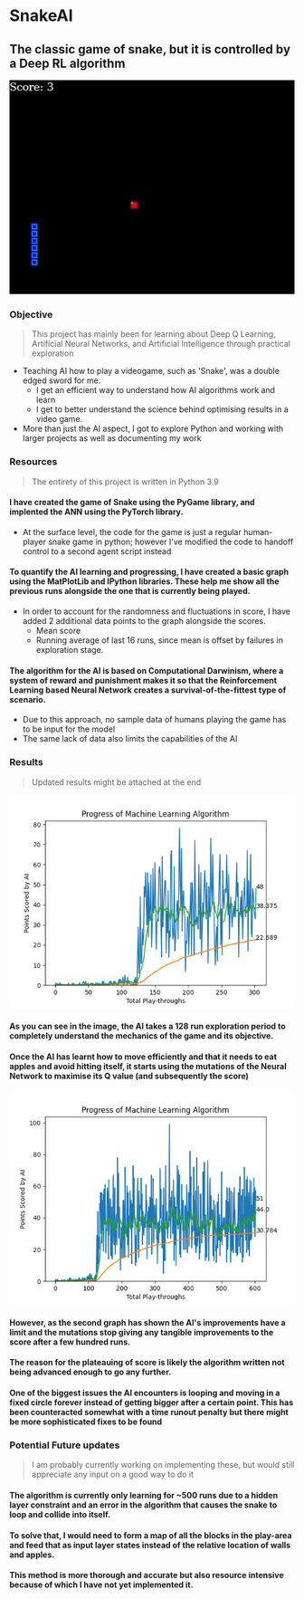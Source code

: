 # SnakeAI
## The classic game of snake, but it is controlled by a Deep RL algorithm

![GIF of AI playing the game](assets/snakeGame.gif)

### Objective
> This project has mainly been for learning about Deep Q Learning, Artificial Neural Networks, and Artificial Intelligence through practical exploration
- Teaching AI how to play a videogame, such as 'Snake', was a double edged sword for me. 
  - I get an efficient way to understand how AI algorithms work and learn
  - I get to better understand the science behind optimising results in a video game.
- More than just the AI aspect, I got to explore Python and working with larger projects as well as documenting my work

### Resources
> The entirety of this project is written in Python 3.9
#### I have created the game of Snake using the PyGame library, and implented the ANN using the PyTorch library.
- At the surface level, the code for the game is just a regular human-player snake game in python; however I've modified the code to handoff control to a second agent script instead
#### To quantify the AI learning and progressing, I have created a basic graph using the MatPlotLib and IPython libraries. These help me show all the previous runs alongside the one that is currently being played.
- In order to account for the randomness and fluctuations in score, I have added 2 additional data points to the graph alongside the scores.
  - Mean score 
  - Running average of last 16 runs, since mean is offset by failures in exploration stage.
#### The algorithm for the AI is based on Computational Darwinism, where a system of reward and punishment makes it so that the Reinforcement Learning based Neural Network creates a survival-of-the-fittest type of scenario.
- Due to this approach, no sample data of humans playing the game has to be input for the model
- The same lack of data also limits the capabilities of the AI

### Results
> Updated results might be attached at the end

![Image of AI score graph after 300 runs](assets/300games.png)
#### As you can see in the image, the AI takes a 128 run exploration period to completely understand the mechanics of the game and its objective.
#### Once the AI has learnt how to move efficiently and that it needs to eat apples and avoid hitting itself, it starts using the mutations of the Neural Network to maximise its Q value (and subsequently the score)
![Image of AI score graph after 600 runs](assets/600games.png)
#### However, as the second graph has shown the AI's improvements have a limit and the mutations stop giving any tangible improvements to the score after a few hundred runs.
#### The reason for the plateauing of score is likely the algorithm written not being advanced enough to go any further.
#### One of the biggest issues the AI encounters is looping and moving in a fixed circle forever instead of getting bigger after a certain point. This has been counteracted somewhat with a time runout penalty but there might be more sophisticated fixes to be found

### Potential Future updates
> I am probably currently working on implementing these, but would still appreciate any input on a good way to do it
#### The algorithm is currently only learning for ~500 runs due to a hidden layer constraint and an error in the algorithm that causes the snake to loop and collide into itself. 
#### To solve that, I would need to form a map of all the blocks in the play-area and feed that as input layer states instead of the relative location of walls and apples. 
#### This method is more thorough and accurate but also resource intensive because of which I have not yet implemented it.

